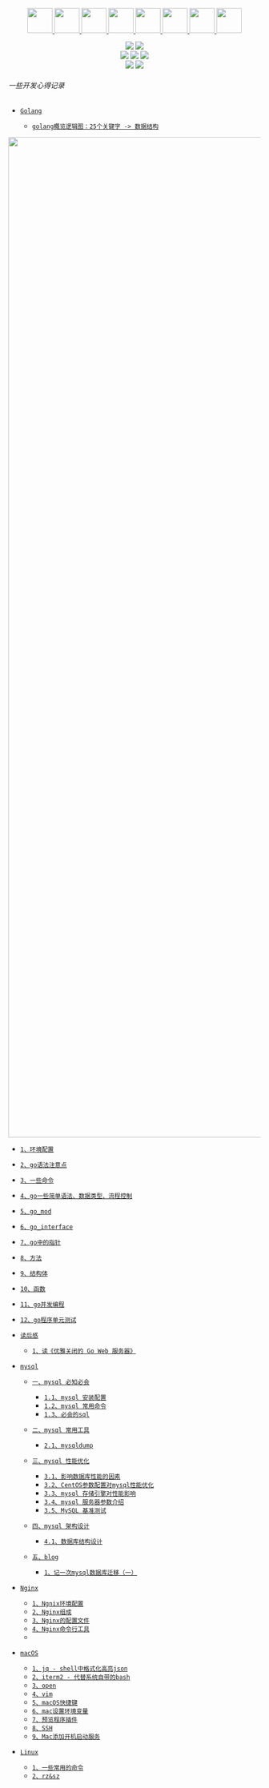 <p align="center">
  <a href="#">
    <img height="50" src="https://simpleicons.org/icons/go.svg?sanitize=true">
  </a>
  <a href="#">
    <img height="50" src="https://simpleicons.org/icons/nginx.svg?sanitize=true">
  </a>
  <a href="#">
    <img height="50" src="https://simpleicons.org/icons/apple.svg?sanitize=true">
  </a>
  <a href="#">
    <img height="50" src="https://simpleicons.org/icons/mysql.svg">
  </a>
  <a href="#">
    <img height="50" src="https://simpleicons.org/icons/linux.svg?sanitize=true">
  </a>
  <a href="#">
    <img height="50" src="https://simpleicons.org/icons/redis.svg?sanitize=true">
  </a>
  <a href="#">
    <img height="50" src="https://simpleicons.org/icons/docker.svg?sanitize=true">
  </a>
  <a href="#">
    <img height="50" src="https://simpleicons.org/icons/kubernetes.svg?sanitize=true">
  </a>
</p>


<p align='center'>
<img src="https://img.shields.io/badge/language-golang-orange.svg">
<img src="https://img.shields.io/badge/language-Shell-abcdef.svg">
<br/>
<img src="https://img.shields.io/badge/IDE-goland-blue.svg?style=flat">
<img src="https://img.shields.io/badge/IDE-vim-blue.svg?style=flat&logo=vim">
<img src="https://img.shields.io/badge/IDE-vscode-blue.svg?style=flat&logo=visualstudiocode">
<br/>
<img src="https://img.shields.io/badge/CI/CD-jenkins-blue.svg?style=flat&logo=jenkins">
<img src="https://img.shields.io/badge/codeRepo-gitlab-blue.svg?style=flat&logo=gitlab">
</p>

###### 一些开发心得记录

- [`Golang`](./docs/golang/README.md)

  - [`golang概览逻辑图：25个关键字 -> 数据结构`](./docs/golang/asset/go-overview.jpg)
<p align="center">
  <a href="#">
    <img height="2000" src="./docs/golang/asset/go-overview.jpg">
  </a>
</p>

  - [`1、环境配置`](./docs/golang/1、环境配置.md)
  - [`2、go语法注意点`](./docs/golang/2、go语法注意点.md)
  - [`3、一些命令`](./docs/golang/3、一些命令.md) 
  - [`4、go一些简单语法、数据类型、流程控制`](./docs/golang/4、go一些简单语法、数据类型、流程控制.md)
  - [`5、go_mod`](./docs/golang/5、go_mod.md)
  - [`6、go_interface`](./docs/golang/6、go_interface.md) 
  - [`7、go中的指针`](./docs/golang/7、go中的指针.md) 
  - [`8、方法`](./docs/golang/8、方法.md)
  - [`9、结构体`](./docs/golang/9、结构体.md) 
  - [`10、函数`](./docs/golang/10、函数.md)
  - [`11、go并发编程`](./docs/golang/11、go并发编程.md)
  - [`12、go程序单元测试`](./docs/golang/12、go程序单元测试.md)

- [`读后感`](./docs/golang/README.md)
  - [`1、读《优雅关闭的 Go Web 服务器》`](./docs/golang/read-article/1、read-优雅关闭的GoWeb服务器.md)



- [`mysql`](./docs/mysql/README.md)
  - [`一、mysql 必知必会`]()
    - [`1.1、mysql 安装配置`](./docs/mysql/1.1、mysql安装配置.md)
    - [`1.2、mysql 常用命令`](./docs/mysql/1.2、mysql常用命令.md)
    - [`1.3、必会的sql`](./docs/mysql/1.3、必会的sql.md)
  
  - [`二、mysql 常用工具`]()
    - [`2.1、mysqldump`](./docs/mysql/2.1、mysqldump.md)
  
  - [`三、mysql 性能优化`]()
    - [`3.1、影响数据库性能的因素`](./docs/mysql/3.1、影响数据库性能的因素.md)
    - [`3.2、CentOS参数配置对mysql性能优化`](./docs/mysql/3.2、CentOS参数配置对mysql性能优化.md)
    - [`3.3、mysql 存储引擎对性能影响`](./docs/mysql/3.3、mysql存储引擎对性能影响.md)
    - [`3.4、mysql 服务器参数介绍`](./docs/mysql/3.4、mysql服务器参数介绍.md)
    - [`3.5、MySQL 基准测试`](./docs/mysql/3.5、MySQL基准测试.md)
    
  - [`四、mysql 架构设计`]()
    - [`4.1、数据库结构设计`](./docs/mysql/4.1、数据库结构设计.md)

  - [`五、blog`]()
    - [`1、记一次mysql数据库迁移（一）`](./docs/mysql/blog/记一次mysql数据库迁移（一）.md)



- [`Nginx`](./docs/nginx/README.md)
  - [`1、Ngnix环境配置`](./docs/nginx/1、Ngnix环境配置.md)
  - [`2、Nginx组成`](./docs/nginx/2、Nginx组成.md)
  - [`3、Nginx的配置文件`](./docs/nginx/3、Nginx的配置文件.md)
  - [`4、Nginx命令行工具`](./docs/nginx/4、Nginx命令行工具.md) 
  - 


- [`macOS`](./docs/macOS/README.md)
  - [`1、jq - shell中格式化高亮json`](./docs/macOS/1、jq-shell中格式化高亮json.md) 
  - [`2、iterm2 - 代替系统自带的bash`](./docs/macOS/2、iterm2-代替系统自带的bash.md)
  - [`3、open`](./docs/macOS/3、open.md)
  - [`4、vim`](./docs/macOS/4、vim.md)
  - [`5、macOS快捷键`](./docs/macOS/5、macOS快捷键.md)
  - [`6、mac设置环境变量`](./docs/macOS/6、mac设置环境变量.md)
  - [`7、预览程序插件`](./docs/macOS/7、预览程序插件.md)
  - [`8、SSH`](./docs/macOS/8、SSH.md)
  - [`9、Mac添加开机启动服务`](./docs/macOS/9、Mac添加开机启动服务.md)


- [`Linux`](./docs/linux/README.md)
  - [`1、一些常用的命令`](./docs/linux/1、一些常用的命令.md)
  - [`2、rz&sz`](./docs/linux/2、rz&sz.md) 







